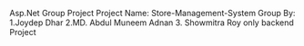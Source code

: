 Asp.Net Group Project
Project Name: Store-Management-System
Group By:
1.Joydep Dhar
2.MD. Abdul Muneem Adnan
3. Showmitra Roy
only backend Project

